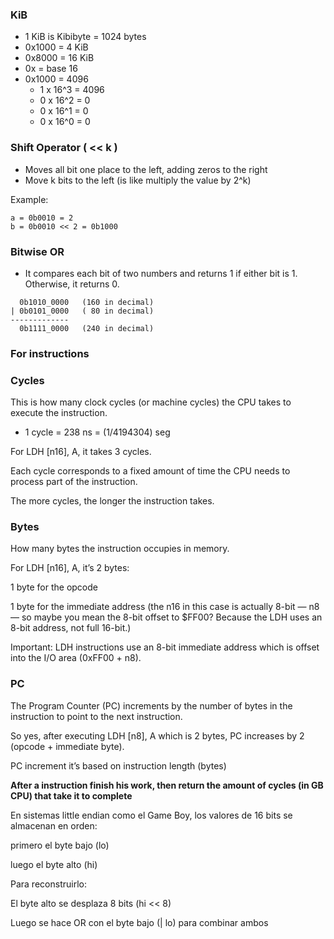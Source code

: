 ### KiB

- 1 KiB is Kibibyte = 1024 bytes 
- 0x1000 = 4 KiB
- 0x8000 = 16 KiB
- 0x = base 16
- 0x1000 = 4096
  - 1 x 16^3 = 4096
  - 0 x 16^2 = 0
  - 0 x 16^1 = 0
  - 0 x 16^0 = 0

### Shift Operator ( << k )

- Moves all bit one place to the left, adding zeros to the right
- Move k bits to the left (is like multiply the value by 2^k)

 Example:
```
a = 0b0010 = 2
b = 0b0010 << 2 = 0b1000
```

### Bitwise OR
 - It compares each bit of two numbers and returns 1 if either bit is 1. Otherwise, it returns 0.

```
  0b1010_0000   (160 in decimal)
| 0b0101_0000   ( 80 in decimal)
-------------
  0b1111_0000   (240 in decimal)
```

### For instructions

### Cycles
This is how many clock cycles (or machine cycles) the CPU takes to execute the instruction.

- 1 cycle = 238 ns = (1/4194304) seg

For LDH [n16], A, it takes 3 cycles.

Each cycle corresponds to a fixed amount of time the CPU needs to process part of the instruction.

The more cycles, the longer the instruction takes.

### Bytes
How many bytes the instruction occupies in memory.

For LDH [n16], A, it’s 2 bytes:

1 byte for the opcode

1 byte for the immediate address (the n16 in this case is actually 8-bit — n8 — so maybe you mean the 8-bit offset to $FF00? Because the LDH uses an 8-bit address, not full 16-bit.)

Important: LDH instructions use an 8-bit immediate address which is offset into the I/O area (0xFF00 + n8).

### PC
The Program Counter (PC) increments by the number of bytes in the instruction to point to the next instruction.

So yes, after executing LDH [n8], A which is 2 bytes, PC increases by 2 (opcode + immediate byte).

PC increment it’s based on instruction length (bytes)

**After a instruction finish his work, then return the amount of cycles (in GB CPU) that take it to complete**


En sistemas little endian como el Game Boy, los valores de 16 bits se almacenan en orden:

primero el byte bajo (lo)

luego el byte alto (hi)

Para reconstruirlo:

El byte alto se desplaza 8 bits (hi << 8)

Luego se hace OR con el byte bajo (| lo) para combinar ambos